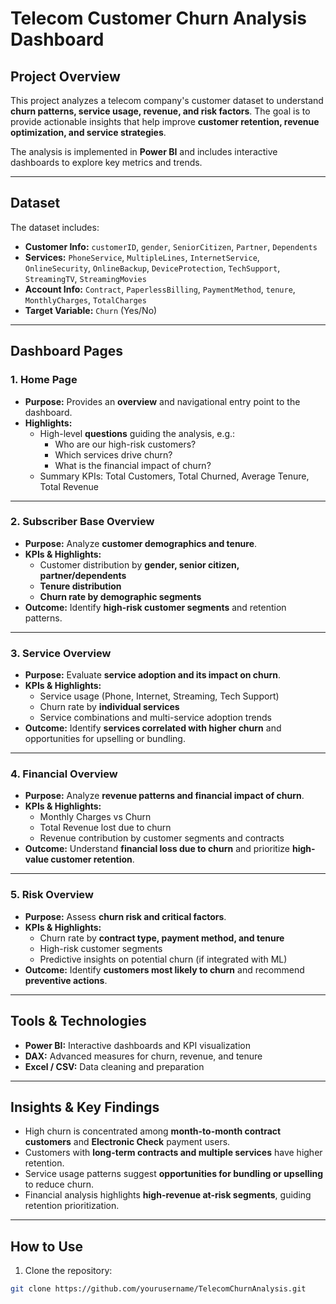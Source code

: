 # Telecom Customer Churn Analysis Dashboard

## Project Overview
This project analyzes a telecom company's customer dataset to understand **churn patterns, service usage, revenue, and risk factors**. The goal is to provide actionable insights that help improve **customer retention, revenue optimization, and service strategies**.

The analysis is implemented in **Power BI** and includes interactive dashboards to explore key metrics and trends.

---

## Dataset
The dataset includes:

- **Customer Info:** `customerID`, `gender`, `SeniorCitizen`, `Partner`, `Dependents`  
- **Services:** `PhoneService`, `MultipleLines`, `InternetService`, `OnlineSecurity`, `OnlineBackup`, `DeviceProtection`, `TechSupport`, `StreamingTV`, `StreamingMovies`  
- **Account Info:** `Contract`, `PaperlessBilling`, `PaymentMethod`, `tenure`, `MonthlyCharges`, `TotalCharges`  
- **Target Variable:** `Churn` (Yes/No)  

---

## Dashboard Pages

### 1. Home Page
- **Purpose:** Provides an **overview** and navigational entry point to the dashboard.  
- **Highlights:**  
  - High-level **questions** guiding the analysis, e.g.:  
    - Who are our high-risk customers?  
    - Which services drive churn?  
    - What is the financial impact of churn?  
  - Summary KPIs: Total Customers, Total Churned, Average Tenure, Total Revenue  

---

### 2. Subscriber Base Overview
- **Purpose:** Analyze **customer demographics and tenure**.  
- **KPIs & Highlights:**  
  - Customer distribution by **gender, senior citizen, partner/dependents**  
  - **Tenure distribution**  
  - **Churn rate by demographic segments**  
- **Outcome:** Identify **high-risk customer segments** and retention patterns.  

---

### 3. Service Overview
- **Purpose:** Evaluate **service adoption and its impact on churn**.  
- **KPIs & Highlights:**  
  - Service usage (Phone, Internet, Streaming, Tech Support)  
  - Churn rate by **individual services**  
  - Service combinations and multi-service adoption trends  
- **Outcome:** Identify **services correlated with higher churn** and opportunities for upselling or bundling.  

---

### 4. Financial Overview
- **Purpose:** Analyze **revenue patterns and financial impact of churn**.  
- **KPIs & Highlights:**  
  - Monthly Charges vs Churn  
  - Total Revenue lost due to churn  
  - Revenue contribution by customer segments and contracts  
- **Outcome:** Understand **financial loss due to churn** and prioritize **high-value customer retention**.  

---

### 5. Risk Overview
- **Purpose:** Assess **churn risk and critical factors**.  
- **KPIs & Highlights:**  
  - Churn rate by **contract type, payment method, and tenure**  
  - High-risk customer segments  
  - Predictive insights on potential churn (if integrated with ML)  
- **Outcome:** Identify **customers most likely to churn** and recommend **preventive actions**.  

---

## Tools & Technologies
- **Power BI:** Interactive dashboards and KPI visualization  
- **DAX:** Advanced measures for churn, revenue, and tenure  
- **Excel / CSV:** Data cleaning and preparation  

---

## Insights & Key Findings
- High churn is concentrated among **month-to-month contract customers** and **Electronic Check** payment users.  
- Customers with **long-term contracts and multiple services** have higher retention.  
- Service usage patterns suggest **opportunities for bundling or upselling** to reduce churn.  
- Financial analysis highlights **high-revenue at-risk segments**, guiding retention prioritization.  

---

## How to Use
1. Clone the repository:  
```bash
git clone https://github.com/yourusername/TelecomChurnAnalysis.git
